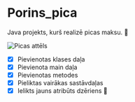 # Porins_pica
Java projekts, kurš realizē picas maksu. :pizza:

![Picas attēls](https://site-109330.mozfiles.com/files/109330/catitems/thumb/IMG_20180326_215757-2a5dd71fae5ec6cfa6df4c58db956ecb.jpg?1751941)
- [x] Pievienotas klases daļa
- [x] Pievienota main daļa
- [x] Pievienotas metodes
- [x] Pieliktas vairākas sastāvdaļas
- [x] Ielikts jauns atribūts dzēriens :beverage_box:
